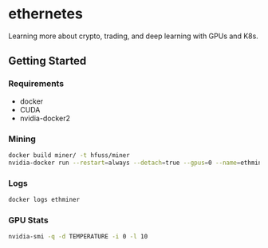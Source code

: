 # ethernetes
Learning more about crypto, trading, and deep learning with GPUs and K8s.


## Getting Started

### Requirements

- docker
- CUDA
- nvidia-docker2

### Mining


```bash
docker build miner/ -t hfuss/miner
nvidia-docker run --restart=always --detach=true --gpus=0 --name=ethminer hfuss/miner 
```

### Logs

```bash
docker logs ethminer
```

### GPU Stats

```bash
nvidia-smi -q -d TEMPERATURE -i 0 -l 10
```

